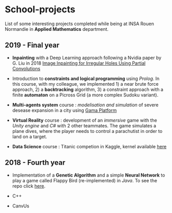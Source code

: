 # School-projects

List of some interesting projects completed while being at INSA Rouen Normandie in **Applied Mathematics** department.

## 2019 - Final year

* **Inpainting** with a Deep Learning approach following a Nvidia paper by G. Liu in 2018 [
Image Inpainting for Irregular Holes Using Partial Convolutions](https://arxiv.org/abs/1804.07723) 

* Introduction to **constraints and logical programming** using *Prolog*. In this course, with my colleague, we implemented 1) a near brute force approach, 2) a **backtracking** algorithm, 3) a constraint approach with a finite **automaton** on a Picross Grid (a more complex Sudoku variant).

* **Multi-agents system** course : *modelisation and simulation* of severe desease expansion in a city using [Gama Platform](https://gama-platform.github.io/)

* **Virtual Reality** course : development of an *immersive* game with the *Unity engine* and *C#* with 2 other teammates. The game simulates a plane dives, where the player needs to control a parachutist in order to land on a target.    

* **Data Science** course : Titanic competion in Kaggle, kernel available [here](https://www.kaggle.com/sdelecourt/randomforest-grid-search-fine-tuning-cv)

## 2018 - Fourth year

* Implementation of a **Genetic Algorithm** and a simple **Neural Network** to play a game called Flappy Bird (re-implemented) in *Java*. To see the repo click [here](https://github.com/SimonDele/Flappy-Bird-proj-sem). 

* C++

* CanvUs 

